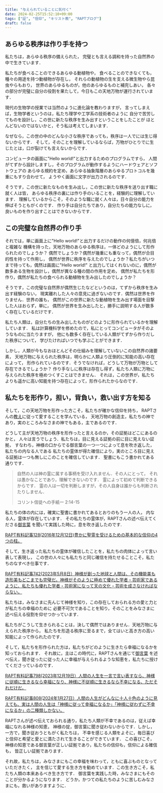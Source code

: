```yaml
---
title: "与えられていることに気付く"
date: 2024-02-25T15:52:10+09:00
tags: ["証", "信仰", "キリスト教", "RAPTブログ"]
draft: false
---
```


## あらゆる秩序は作り手を持つ
私たちは，あらゆる秩序の備えられた，
完璧とも言える調和を持った自然界の中で生きています．

私たちが食べることのできるあらゆる動植物や，
食べることのできなくても，種々の用途を持つ動植物が存在し，
それらの動植物の生を支える微生物やら昆虫やらもおり，
世界のあらゆるものが，他のあらゆるものと補完しあい，
各々の部分が完璧に自分の役割を果たして，今日もこの天地万物が運行されています．

現代の生物学の授業では当然のように進化論を教わりますが，
言ってしまえば，生物学者というのは，私たち理学や工学系の技術者のように
自分で苦労してものを設計し，この世に新たな秩序を生み出すということをしたことが
ほとんどないのではないかと，そう私は考えてしまいます．

なぜなら，この世の中のどんな小さな秩序であっても，秩序は一人でには生じ得ないからです．
そして，そのことを理解しているならば，万物がひとりでに生じたとは，口が裂けても言えないからです．

コンピュータの画面に"Hello world!"と出力するためのプログラムですら，
人間がてずから設計しますし，そのプログラムが動作するようにハードウェアとソフトウェアの
あらゆる規約を定め，あらゆる抽象階層のあらゆるプロトコルを幾重にもすり合わせて，
ようやく画面に文字が出力されるのです．

そうです，この世に新たなものを生み出し，この世に新たな秩序を送り出す職に就く人は皆，
あらゆる秩序の裏には作り手のいることを，経験的に理解しています．
理解しているからこそ，そのような職に就く人々は，日々自分の能力を伸ばそうともがくのです．
作り手は自分たちであり，自分たちの能力なしに，良いものを作り出すことはできないからです．

## この完璧な自然界の作り手
それでは，単に画面上に"Hello world!"と出力するだけの動作の何億倍，何兆倍と複雑な
機構を持った，天地万物のあらゆる秩序は，一体どのようにして形作られたのでしょうか？
偶然でしょうか？偶然が幾重にも重なって，偶然が合目的性を持って作用し，
偶然が世界に秩序を与えたのでしょうか？私たちがいつまで待っても，偶然は画面に"Hello world!"
と出力してはくれないのに，偶然が数多ある生物を設計し，偶然が異なる種の間の作用を定め，
偶然が私たちを形作り，偶然が私たちの食べられる動植物を生み出したのでしょうか？

そうです，この完璧な自然界が偶然生じたなどというのは，てずから秩序を生み出す経験のない，
現実離れした人々の意見に過ぎないのです．偶然は世界を作りません．世界の誰も，
偶然がこの世界に新たな動植物を生み出す場面を目撃した人はおらず，単に，
偶然が世界を生み出したと，勝手に説明する人が数多く存在しているだけです．

私たち人類は，自分たちの生み出したものがどのように形作られているかを理解しています．
私は計算機科学を修めたので，私にとってコンピュータがそのようなものに当たりますが，
他にも数多く存在している人類がてずから作りだした秩序について，
学びたければいつでも学ぶことができます．

しかし，人類が今もなおほとんどその仕組みを理解していないこの自然界の諸要素，
天地万物に与えられた秩序は，明らかに人類より圧倒的に知能の高い存在によって，
形作られているのです．そうでなければ，どうして万物が万物として存在できるでしょうか？
作り手なしに秩序は存在し得ず，私たち人類に万物に与えられた秩序を極めつくすことはできません．
それは，この世界が，私たちよりも遥かに高い知能を持つ存在によって，形作られたからなのです．

## 私たちを形作り，担い，背負い，救い出す方を知る
そして，この天地万物を形作った方こそ，私たちが確かな信仰を持ち，
RAPTさんの[教え](https://rapt-neo.com/?page_id=30947)に従って愛することを学んでいる，
天地万物の創造主，私たちの神であり，実のところみなさまの神でもある，主であるのです．

どうして主が天地万物の秩序を形作ったと言えるのか，その証拠はどこにあるのかと，
人々は言うでしょう．私たちは，目に見える証拠の前に目に見えない証拠，
すなわち，神様の口からでる御言葉の一つ一つによって息を吹き返した，私たちの内なる人である
私たちの霊体が得た確信により，実のところ目に見える証拠は一つも無しにこのことを確信しています．
聖書にもこう書かれてある通りです．

> 自然の人は神の霊に属する事柄を受け入れません．その人にとって，
> それは愚かなことであり，理解できないのです．
> 霊によって初めて判断できるからです．
> 霊の人は一切を判断しますが，その人自身は誰からも判断されたりしません．
>
> コリント信徒への手紙一 2:14-15

私たちの体の内には，確実に聖書に書かれてあるとおりのもう一人の人，
内なる人，霊体が存在しています．
その私たちの霊体が，RAPTさんの述べ伝えてくださる[御言葉](https://rapt-neo.com/?page_id=30947)
を聞いて実践した時に，息を吹き返したのです.

[RAPT有料記事128(2016年12月12日)豊かに聖霊を受けるための基本的な信仰の4つの柱。](https://rapt-neo.com/?p=41313)

そして，生き返った私たちの霊体が確信したことを，私たちの肉体によって言い表して表現し，
この世の人々にも私たちと同じ確信を持たせることこそ，私たちのなすべき仕事です．

[RAPT有料記事742(2023年5月8日）神様が創った地球と人間は、その機能美も造形美もどこまでも完璧だ。神様がそのように極めて優れた学者・芸術家であるように、私たちも優れた学者・芸術家になって天の文化・芸術を成さなければならない。](https://rapt-neo.com/?p=58302)

私たちは，みなさまに先んじて神様を知り，この存在しておられる方の愛と力とが私たちの幸福のために
必要不可欠であることを知り，そのことをみなさまに述べ伝える役割を仰せつかっています．

私たちがこうして生きられることは，決して偶然ではありません．天地万物に与えられた秩序から，
私たちを形造る秩序に至るまで，全てはいと高き方の高い知能によって作られたのです．

そして，私たちを形作られた方は，私たちがどのように生きたら幸福になるかを知っておられます．
それ故に，主はこの時代に，RAPTさんを通じて[御言葉](https://rapt-neo.com/?page_id=30947)
を述べ伝え，聞き従ったに従った人に幸福が与えられるような知恵を，私たちに授けてくださっているのです．

[RAPT有料記事798(2023年12月19日）人間の人生を一言で言い表すなら、神様に従順に生きるなら幸福になり、神様に不従順に生きるなら不幸になる、ただそれだけだ。](https://rapt-neo.com/?p=59184)

[RAPT有料記事808(2024年1月27日）人間の人生がどんなに十人十色のように見えても、実は人間の人生は「神様に従って幸福になるか」「神様に従わずに不幸になるか」の二種類しかない。](https://rapt-neo.com/?p=59312)

RAPTさんが述べ伝えておられる通り，私たち人類が不幸であるのは，従えば幸福になれる神様の知恵，
神様の掟，御言葉に聞き従わないからです．しかし，一方で，聞き従おうともがく私たちは，
不幸を感じる人類をよそに，毎日喜びと信仰と希望と愛とに満たされて生きることができています．
この喜びこそ，神様の知恵である御言葉が正しい証拠であり，私たちの信仰も，信仰による確信も，
皆正しい証拠であります．

それ故，私たちは，みなさまにもこの幸福を味わって，ともに喜ぶものとなっていただきたく，
主を信じて愛する生き方を勧めています．この生き方こそ，私たち人類の本来あるべき生き方です．
御言葉を実践した時，みなさまにもそのことが分かるようになります．
どうか，かつての私たちのように苦しむみなさまにも，救いがありますように．